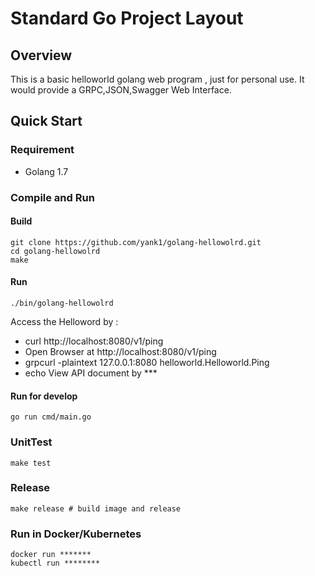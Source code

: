 # Standard Go Project Layout

## Overview

This is a basic helloworld golang web program , just for personal use.
It would provide a GRPC,JSON,Swagger Web Interface.

## Quick Start

### Requirement

* Golang 1.7

### Compile and Run

#### Build
```
git clone https://github.com/yank1/golang-hellowolrd.git
cd golang-hellowolrd
make
```

#### Run

```
./bin/golang-hellowolrd
```

Access the Helloword by :
* curl http://localhost:8080/v1/ping
* Open Browser at http://localhost:8080/v1/ping
* grpcurl  -plaintext 127.0.0.1:8080 helloworld.Helloworld.Ping
* echo View API document by ***

#### Run for develop
```
go run cmd/main.go
```

### UnitTest

```
make test
```

### Release

```
make release # build image and release
```

### Run in Docker/Kubernetes

```
docker run *******
kubectl run ********
```
